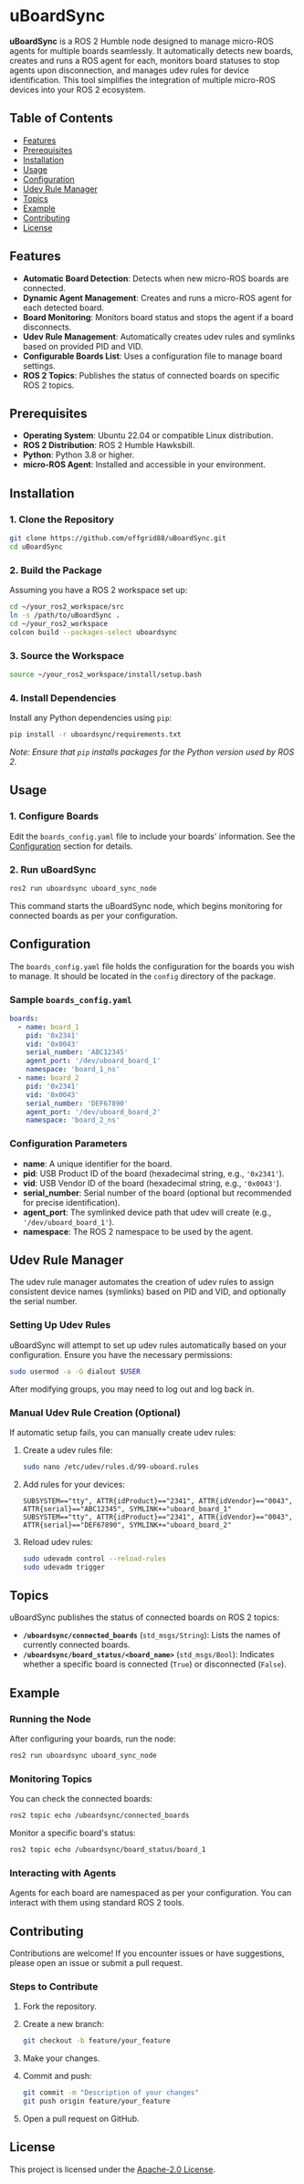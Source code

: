# uBoardSync

**uBoardSync** is a ROS 2 Humble node designed to manage micro-ROS agents for multiple boards seamlessly. It automatically detects new boards, creates and runs a ROS agent for each, monitors board statuses to stop agents upon disconnection, and manages udev rules for device identification. This tool simplifies the integration of multiple micro-ROS devices into your ROS 2 ecosystem.

## Table of Contents

- [Features](#features)
- [Prerequisites](#prerequisites)
- [Installation](#installation)
- [Usage](#usage)
- [Configuration](#configuration)
- [Udev Rule Manager](#udev-rule-manager)
- [Topics](#topics)
- [Example](#example)
- [Contributing](#contributing)
- [License](#license)

## Features

- **Automatic Board Detection**: Detects when new micro-ROS boards are connected.
- **Dynamic Agent Management**: Creates and runs a micro-ROS agent for each detected board.
- **Board Monitoring**: Monitors board status and stops the agent if a board disconnects.
- **Udev Rule Management**: Automatically creates udev rules and symlinks based on provided PID and VID.
- **Configurable Boards List**: Uses a configuration file to manage board settings.
- **ROS 2 Topics**: Publishes the status of connected boards on specific ROS 2 topics.

## Prerequisites

- **Operating System**: Ubuntu 22.04 or compatible Linux distribution.
- **ROS 2 Distribution**: ROS 2 Humble Hawksbill.
- **Python**: Python 3.8 or higher.
- **micro-ROS Agent**: Installed and accessible in your environment.

## Installation

### 1. Clone the Repository

```bash
git clone https://github.com/offgrid88/uBoardSync.git
cd uBoardSync
```

### 2. Build the Package

Assuming you have a ROS 2 workspace set up:

```bash
cd ~/your_ros2_workspace/src
ln -s /path/to/uBoardSync .
cd ~/your_ros2_workspace
colcon build --packages-select uboardsync
```

### 3. Source the Workspace

```bash
source ~/your_ros2_workspace/install/setup.bash
```

### 4. Install Dependencies

Install any Python dependencies using `pip`:

```bash
pip install -r uboardsync/requirements.txt
```

*Note: Ensure that `pip` installs packages for the Python version used by ROS 2.*

## Usage

### 1. Configure Boards

Edit the `boards_config.yaml` file to include your boards' information. See the [Configuration](#configuration) section for details.

### 2. Run uBoardSync

```bash
ros2 run uboardsync uboard_sync_node
```

This command starts the uBoardSync node, which begins monitoring for connected boards as per your configuration.

## Configuration

The `boards_config.yaml` file holds the configuration for the boards you wish to manage. It should be located in the `config` directory of the package.

### Sample `boards_config.yaml`

```yaml
boards:
  - name: board_1
    pid: '0x2341'
    vid: '0x0043'
    serial_number: 'ABC12345'
    agent_port: '/dev/uboard_board_1'
    namespace: 'board_1_ns'
  - name: board_2
    pid: '0x2341'
    vid: '0x0043'
    serial_number: 'DEF67890'
    agent_port: '/dev/uboard_board_2'
    namespace: 'board_2_ns'
```

### Configuration Parameters

- **name**: A unique identifier for the board.
- **pid**: USB Product ID of the board (hexadecimal string, e.g., `'0x2341'`).
- **vid**: USB Vendor ID of the board (hexadecimal string, e.g., `'0x0043'`).
- **serial_number**: Serial number of the board (optional but recommended for precise identification).
- **agent_port**: The symlinked device path that udev will create (e.g., `'/dev/uboard_board_1'`).
- **namespace**: The ROS 2 namespace to be used by the agent.

## Udev Rule Manager

The udev rule manager automates the creation of udev rules to assign consistent device names (symlinks) based on PID and VID, and optionally the serial number.

### Setting Up Udev Rules

uBoardSync will attempt to set up udev rules automatically based on your configuration. Ensure you have the necessary permissions:

```bash
sudo usermod -a -G dialout $USER
```

After modifying groups, you may need to log out and log back in.

### Manual Udev Rule Creation (Optional)

If automatic setup fails, you can manually create udev rules:

1. Create a udev rules file:

   ```bash
   sudo nano /etc/udev/rules.d/99-uboard.rules
   ```

2. Add rules for your devices:

   ```udev
   SUBSYSTEM=="tty", ATTR{idProduct}=="2341", ATTR{idVendor}=="0043", ATTR{serial}=="ABC12345", SYMLINK+="uboard_board_1"
   SUBSYSTEM=="tty", ATTR{idProduct}=="2341", ATTR{idVendor}=="0043", ATTR{serial}=="DEF67890", SYMLINK+="uboard_board_2"
   ```

3. Reload udev rules:

   ```bash
   sudo udevadm control --reload-rules
   sudo udevadm trigger
   ```

## Topics

uBoardSync publishes the status of connected boards on ROS 2 topics:

- **`/uboardsync/connected_boards`** (`std_msgs/String`): Lists the names of currently connected boards.
- **`/uboardsync/board_status/<board_name>`** (`std_msgs/Bool`): Indicates whether a specific board is connected (`True`) or disconnected (`False`).

## Example

### Running the Node

After configuring your boards, run the node:

```bash
ros2 run uboardsync uboard_sync_node
```

### Monitoring Topics

You can check the connected boards:

```bash
ros2 topic echo /uboardsync/connected_boards
```

Monitor a specific board's status:

```bash
ros2 topic echo /uboardsync/board_status/board_1
```

### Interacting with Agents

Agents for each board are namespaced as per your configuration. You can interact with them using standard ROS 2 tools.

## Contributing

Contributions are welcome! If you encounter issues or have suggestions, please open an issue or submit a pull request.

### Steps to Contribute

1. Fork the repository.
2. Create a new branch:

   ```bash
   git checkout -b feature/your_feature
   ```

3. Make your changes.
4. Commit and push:

   ```bash
   git commit -m "Description of your changes"
   git push origin feature/your_feature
   ```

5. Open a pull request on GitHub.

## License

This project is licensed under the [Apache-2.0 License](LICENSE).
